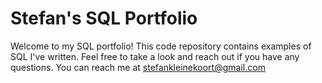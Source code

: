 # Stefan's SQL Portfolio
Welcome to my SQL portfolio! This code repository contains examples of SQL I've written. Feel free to take a look and reach out if you have any questions. 
You can reach me at stefankleinekoort@gmail.com
